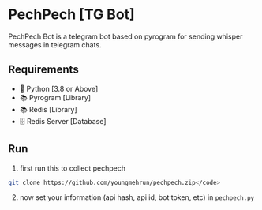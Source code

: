 # PechPech [TG Bot]
PechPech Bot is a telegram bot based on pyrogram
for sending whisper messages in telegram chats.

## Requirements 
- 🐍 Python [3.8 or Above] 
- 📚 Pyrogram [Library]
- 📚 Redis [Library]
- 🗄 Redis Server [Database]

## Run
1. first run this to collect pechpech
```bash
git clone https://github.com/youngmehrun/pechpech.zip</code>
```
2. now set your information (api hash, api id, bot token, etc) in <code>pechpech.py</code>
